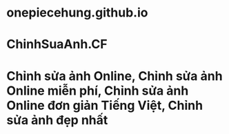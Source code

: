 # onepiecehung.github.io
# ChinhSuaAnh.CF
# Chỉnh sửa ảnh Online, Chỉnh sửa ảnh Online miễn phí, Chỉnh sửa ảnh Online đơn giản Tiếng Việt, Chỉnh sửa ảnh đẹp nhất
<!--suported by 3AT-->
